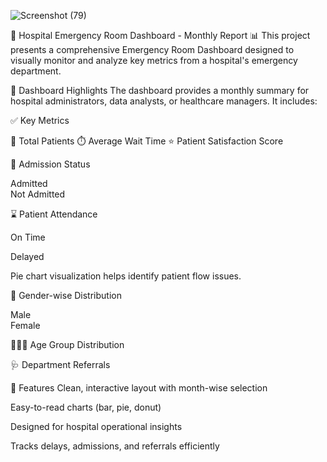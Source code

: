 ![Screenshot (79)](https://github.com/user-attachments/assets/18f1a58e-4415-4b19-89ff-12d1cba52b13)

🏥 Hospital Emergency Room Dashboard - Monthly Report 📊
This project presents a comprehensive Emergency Room Dashboard designed to visually monitor and analyze key metrics from a hospital's emergency department.

📌 Dashboard Highlights
The dashboard provides a monthly summary for hospital administrators, data analysts, or healthcare managers. It includes:

✅ Key Metrics

👥 Total Patients     ⏱️ Average Wait Time        ⭐ Patient Satisfaction Score 

 
🏨 Admission Status

Admitted    
Not Admitted 

⌛ Patient Attendance

On Time

Delayed 

Pie chart visualization helps identify patient flow issues.

🚻 Gender-wise Distribution

Male         
Female 

🧒👨‍🦳 Age Group Distribution
 

🩺 Department Referrals
 

📌 Features
Clean, interactive layout with month-wise selection

Easy-to-read charts (bar, pie, donut)

Designed for hospital operational insights

Tracks delays, admissions, and referrals efficiently

 

 







